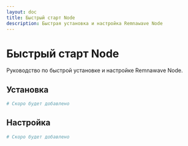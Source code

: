 ```yaml
---
layout: doc
title: Быстрый старт Node
description: Быстрая установка и настройка Remnawave Node
---
```


# Быстрый старт Node

Руководство по быстрой установке и настройке Remnawave Node.

## Установка

```bash
# Скоро будет добавлено
```

## Настройка

```bash
# Скоро будет добавлено
``` 